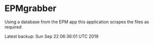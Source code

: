 # EPMgrabber
Using a database from the EPM app this application scrapes the files as required


Latest backup: Sun Sep 22 06:36:01 UTC 2019

